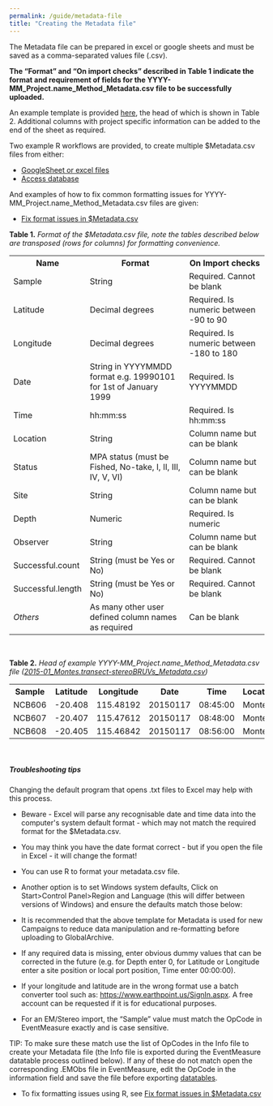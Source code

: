 ```yaml
---
permalink: /guide/metadata-file
title: "Creating the Metadata file"
---
```

The Metadata file can be prepared in excel or google sheets and must be saved as a comma-separated values file (.csv). 

**The “Format” and “On import checks” described in Table 1 indicate the format and requirement of fields for the YYYY-MM_Project.name_Method_Metadata.csv file to be successfully uploaded.**

An example template is provided [here](https://docs.google.com/spreadsheets/d/10N9d1bSo7Y-DPvp7xigQwlzH68wZ8rR_LXIETSNGKTE/edit?usp=sharing), the head of which is shown in Table 2. Additional columns with project specific information can be added to the end of the sheet as required.

Two example R workflows are provided, to create multiple $Metadata.csv files from either:
* [GoogleSheet or excel files](https://drive.google.com/open?id=0B3r8G-BQG6W8WU1mQmdaUnFTSmc)
* [Access database](https://drive.google.com/open?id=0B3r8G-BQG6W8ck8tN1pNclgyVXc)

And examples of how to fix common formatting issues for YYYY-MM_Project.name_Method_Metadata.csv files are given:
* [Fix format issues in $Metadata.csv](https://drive.google.com/open?id=0B3r8G-BQG6W8TF9yVzJxU3Z3Qjg)

**Table 1.** <i>Format of the $Metadata.csv file, note the tables described below are transposed (rows for columns) for formatting convenience. </i>
<table class="simpleTable">
  <tr>
    <th>Name</th>
    <th>Format</th> 
    <th>On Import checks</th>
  </tr>
  <tr>
    <td>Sample</td>
    <td>String</td>
    <td>Required. Cannot be blank</td>
  </tr>
  <tr>
    <td>Latitude</td>
    <td>Decimal degrees</td>
    <td>Required. Is numeric between -90 to 90</td>
  </tr>
  <tr>
    <td>Longitude</td>
    <td>Decimal degrees</td>
    <td>Required. Is numeric between -180 to 180</td>
  </tr>
  <tr>
    <td>Date</td>
    <td>String in YYYYMMDD format e.g. 19990101 for 1st of January 1999</td>
    <td>Required. Is YYYYMMDD</td>
  </tr>
  <tr>
    <td>Time</td>
    <td>hh:mm:ss</td>
    <td>Required. Is hh:mm:ss</td>
  </tr>
    <tr>
    <td>Location</td>
    <td>String</td>
    <td>Column name but can be blank</td>
  </tr>
    <tr>
    <td>Status</td>
    <td>MPA status (must be Fished, No-take, I, II, III, IV, V, VI)</td>
    <td>Column name but can be blank</td>
  </tr>
  <tr>
    <td>Site</td>
    <td>String</td>
    <td>Column name but can be blank</td>
  </tr>
  <tr>
    <td>Depth</td>
    <td>Numeric</td>
    <td>Required. Is numeric</td>
  </tr>
    <tr>
    <td>Observer</td>
    <td>String</td>
    <td>Column name but can be blank</td>
  </tr>
    <tr>
    <td>Successful.count</td>
    <td>String (must be Yes or No)</td>
    <td>Required. Cannot be blank</td>
  </tr>
  <tr>
    <td>Successful.length</td>
    <td>String (must be Yes or No)</td>
    <td>Required. Cannot be blank</td>
  </tr>
    <tr>
    <td><i>Others</i></td>
    <td>As many other user defined column names as required</td>
    <td>Can be blank</td>
  </tr>
</table>
<br>

**Table 2.**<i> Head of example YYYY-MM_Project.name_Method_Metadata.csv file 
([2015-01_Montes.transect-stereoBRUVs_Metadata.csv](https://docs.google.com/spreadsheets/d/10N9d1bSo7Y-DPvp7xigQwlzH68wZ8rR_LXIETSNGKTE/edit?usp=sharing)) </i><br>
<table class="simpleTable">
  <tr>
    <th>Sample</th>
    <th>Latitude</th> 
    <th>Longitude</th>
    <th>Date</th>
    <th>Time</th> 
    <th>Location</th>
    <th>Status</th>
    <th>Site</th> 
    <th>Depth</th>
    <th>Observer</th>
    <th>Successful.count</th> 
    <th>Successful.length</th>
  </tr>
  <tr>
    <td>NCB606</td>
    <td>-20.408</td>
    <td>115.48192</td>
    <td>20150117</td>
    <td>08:45:00</td>
    <td>Montes</td>
    <td>Fished</td>
    <td>1</td>
    <td>25.7</td>
    <td>Tim</td>
    <td>Yes</td> 
    <td>Yes</td>
  </tr>
  <tr>
    <td>NCB607</td>
    <td>-20.407</td>
    <td>115.47612</td>
    <td>20150117</td>
    <td>08:48:00</td>
    <td>Montes</td>
    <td>Fished</td>
    <td>1</td>
    <td>29</td>
    <td>Tim</td>
    <td>Yes</td>
    <td>Yes</td>
  </tr>
  <tr>
    <td>NCB608</td>
    <td>-20.405</td>
    <td>115.46842</td>
    <td>20150117</td>
    <td>08:56:00</td>
    <td>Montes</td>
    <td>Fished</td>
    <td>1</td>
    <td>30.4</td>
    <td>Tim</td>
    <td>Yes</td>
    <td>Yes</td>
  </tr>
</table>
<br>

##### <a name="Troubleshooting-tips"></a>Troubleshooting tips
Changing the default program that opens .txt files to Excel may help with this process.
* Beware - Excel will parse any recognisable date and time data into the computer's system default format - which may not match the required format for the $Metadata.csv.
* You may think you have the date format correct  - but if you open the file in Excel - it will change the format!
* You can use R to format your metadata.csv file.
* Another option is to set Windows system defaults, Click on Start>Control Panel>Region and Language (this will differ between versions of Windows) and ensure the defaults match those below: 

* It is recommended that the above template for Metadata is used for new Campaigns to reduce data manipulation and re-formatting before uploading to GlobalArchive. 
* If any required data is missing, enter obvious dummy values that can be corrected in the future (e.g. for Depth enter 0, for Latitude or Longitude enter a site position or local port position, Time enter 00:00:00).
* If your longitude and latitude are in the wrong format use a batch converter tool such as: https://www.earthpoint.us/SignIn.aspx. A free account can be requested if it is for educational purposes. 
* For an EM/Stereo import, the “Sample” value must match the OpCode in EventMeasure exactly and is case sensitive. 

TIP: To make sure these match use the list of OpCodes in the Info file to create your Metadata file (the Info file is exported during the EventMeasure datatable process outlined below). If any of these do not match open the corresponding .EMObs file in EventMeasure, edit the OpCode in the information field and save the file before exporting [datatables](https://globalarchivemanual.github.io/guide/eventmeasure-datatables).
* To fix formatting issues using R, see  [Fix format issues in $Metadata.csv](https://drive.google.com/open?id=0B3r8G-BQG6W8TF9yVzJxU3Z3Qjg)
